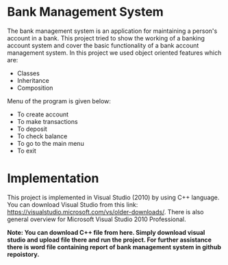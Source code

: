 # Bank Management System
The bank management system is an application for maintaining a person's account in a bank. This project tried to show the working of a banking account system and cover the basic functionality of a bank account management system. 
In this project we used object oriented features which are:
- Classes
- Inheritance
- Composition 

Menu of the program is given below:

- To create account
- To make transactions
- To deposit
- To check balance
- To go to the main menu
- To exit

# Implementation
This project is implemented in Visual Studio (2010) by using C++ language. You can download Visual Studio from this link: https://visualstudio.microsoft.com/vs/older-downloads/. There is also general overview for Microsoft Visual Studio 2010 Professional.

**Note: You can download C++ file from here. Simply download visual studio and upload file there and run the project. For further assistance there is word file containing report of bank management system in github repoistory.**
